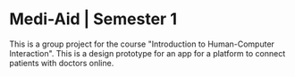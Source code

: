 # Medi-Aid | Semester 1
This is a group project for the course "Introduction to Human-Computer Interaction". 
This is a design prototype for an app for a platform to connect patients with doctors online.

